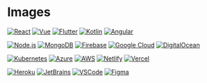 # Images

[![React](https://webres-nu.vercel.app/react.png)](https://webres-nu.vercel.app/react.png)
[![Vue](https://webres-nu.vercel.app/vue.png)](https://webres-nu.vercel.app/vue.png)
[![Flutter](https://webres-nu.vercel.app/flutter.png)](https://webres-nu.vercel.app/flutter.png)
[![Kotlin](https://webres-nu.vercel.app/kotlin.png)](https://webres-nu.vercel.app/kotlin.png)
[![Angular](https://webres-nu.vercel.app/angular.png)](https://webres-nu.vercel.app/angular.png)

[![Node.js](https://webres-nu.vercel.app/nodejs.png)](https://webres-nu.vercel.app/nodejs.png)
[![MongoDB](https://webres-nu.vercel.app/mongodb.png)](https://webres-nu.vercel.app/mongodb.png)
[![Firebase](https://webres-nu.vercel.app/firebase.png)](https://webres-nu.vercel.app/firebase.png)
[![Google Cloud](https://webres-nu.vercel.app/googlecloud.png)](https://webres-nu.vercel.app/googlecloud.png)
[![DigitalOcean](https://webres-nu.vercel.app/digitalocean.png)](https://webres-nu.vercel.app/digitalocean.png)

[![Kubernetes](https://webres-nu.vercel.app/kubernetes.png)](https://webres-nu.vercel.app/kubernetes.png)
[![Azure](https://webres-nu.vercel.app/azure.png)](https://webres-nu.vercel.app/azure.png)
[![AWS](https://webres-nu.vercel.app/aws.png)](https://webres-nu.vercel.app/aws.png)
[![Netlify](https://webres-nu.vercel.app/netlify.png)](https://webres-nu.vercel.app/netlify.png)
[![Vercel](https://webres-nu.vercel.app/vercel.png)]([https://webres-nu.vercel.app/vercel.png](https://surge.global/wp-content/uploads/2022/06/js.svg))

[![Heroku](https://webres-nu.vercel.app/heroku.png)](https://webres-nu.vercel.app/heroku.png)
[![JetBrains](https://webres-nu.vercel.app/jetbrains.png)](https://webres-nu.vercel.app/jetbrains.png)
[![VSCode](https://webres-nu.vercel.app/vscode.png)](https://webres-nu.vercel.app/vscode.png)
[![Figma](https://webres-nu.vercel.app/figma.png)](https://webres-nu.vercel.app/figma.png)
